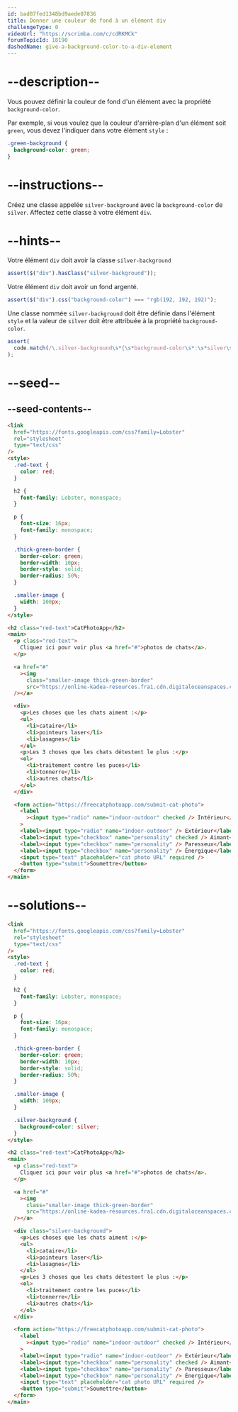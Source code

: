 ```yaml
---
id: bad87fed1348bd9aede07836
title: Donner une couleur de fond à un élément div
challengeType: 0
videoUrl: "https://scrimba.com/c/cdRKMCk"
forumTopicId: 18190
dashedName: give-a-background-color-to-a-div-element
---
```


# --description--

Vous pouvez définir la couleur de fond d'un élément avec la propriété `background-color`.

Par exemple, si vous voulez que la couleur d'arrière-plan d'un élément soit `green`, vous devez l'indiquer dans votre élément `style` :

```css
.green-background {
  background-color: green;
}
```

# --instructions--

Créez une classe appelée `silver-background` avec la `background-color` de `silver`. Affectez cette classe à votre élément `div`.

# --hints--

Votre élément `div` doit avoir la classe `silver-background`

```js
assert($("div").hasClass("silver-background"));
```

Votre élément `div` doit avoir un fond argenté.

```js
assert($("div").css("background-color") === "rgb(192, 192, 192)");
```

Une classe nommée `silver-background` doit être définie dans l'élément `style` et la valeur de `silver` doit être attribuée à la propriété `background-color`.

```js
assert(
  code.match(/\.silver-background\s*{\s*background-color\s*:\s*silver\s*;?\s*}/)
);
```

# --seed--

## --seed-contents--

```html
<link
  href="https://fonts.googleapis.com/css?family=Lobster"
  rel="stylesheet"
  type="text/css"
/>
<style>
  .red-text {
    color: red;
  }

  h2 {
    font-family: Lobster, monospace;
  }

  p {
    font-size: 16px;
    font-family: monospace;
  }

  .thick-green-border {
    border-color: green;
    border-width: 10px;
    border-style: solid;
    border-radius: 50%;
  }

  .smaller-image {
    width: 100px;
  }
</style>

<h2 class="red-text">CatPhotoApp</h2>
<main>
  <p class="red-text">
    Cliquez ici pour voir plus <a href="#">photos de chats</a>.
  </p>

  <a href="#"
    ><img
      class="smaller-image thick-green-border"
      src="https://online-kadea-resources.fra1.cdn.digitaloceanspaces.com/challenges-resources/relaxing-cat.jpg" alt="Un joli chat orange couché sur le dos."
  /></a>

  <div>
    <p>Les choses que les chats aiment :</p>
    <ul>
      <li>cataire</li>
      <li>pointeurs laser</li>
      <li>lasagnes</li>
    </ul>
    <p>Les 3 choses que les chats détestent le plus :</p>
    <ol>
      <li>traitement contre les puces</li>
      <li>tonnerre</li>
      <li>autres chats</li>
    </ol>
  </div>

  <form action="https://freecatphotoapp.com/submit-cat-photo">
    <label
      ><input type="radio" name="indoor-outdoor" checked /> Intérieur</label
    >
    <label><input type="radio" name="indoor-outdoor" /> Extérieur</label><br />
    <label><input type="checkbox" name="personality" checked /> Aimant</label>
    <label><input type="checkbox" name="personality" /> Paresseux</label>
    <label><input type="checkbox" name="personality" /> Énergique</label><br />
    <input type="text" placeholder="cat photo URL" required />
    <button type="submit">Soumettre</button>
  </form>
</main>
```

# --solutions--

```html
<link
  href="https://fonts.googleapis.com/css?family=Lobster"
  rel="stylesheet"
  type="text/css"
/>
<style>
  .red-text {
    color: red;
  }

  h2 {
    font-family: Lobster, monospace;
  }

  p {
    font-size: 16px;
    font-family: monospace;
  }

  .thick-green-border {
    border-color: green;
    border-width: 10px;
    border-style: solid;
    border-radius: 50%;
  }

  .smaller-image {
    width: 100px;
  }

  .silver-background {
    background-color: silver;
  }
</style>

<h2 class="red-text">CatPhotoApp</h2>
<main>
  <p class="red-text">
    Cliquez ici pour voir plus <a href="#">photos de chats</a>.
  </p>

  <a href="#"
    ><img
      class="smaller-image thick-green-border"
      src="https://online-kadea-resources.fra1.cdn.digitaloceanspaces.com/challenges-resources/relaxing-cat.jpg" alt="Un joli chat orange couché sur le dos."
  /></a>

  <div class="silver-background">
    <p>Les choses que les chats aiment :</p>
    <ul>
      <li>cataire</li>
      <li>pointeurs laser</li>
      <li>lasagnes</li>
    </ul>
    <p>Les 3 choses que les chats détestent le plus :</p>
    <ol>
      <li>traitement contre les puces</li>
      <li>tonnerre</li>
      <li>autres chats</li>
    </ol>
  </div>

  <form action="https://freecatphotoapp.com/submit-cat-photo">
    <label
      ><input type="radio" name="indoor-outdoor" checked /> Intérieur</label
    >
    <label><input type="radio" name="indoor-outdoor" /> Extérieur</label><br />
    <label><input type="checkbox" name="personality" checked /> Aimant</label>
    <label><input type="checkbox" name="personality" /> Paresseux</label>
    <label><input type="checkbox" name="personality" /> Énergique</label><br />
    <input type="text" placeholder="cat photo URL" required />
    <button type="submit">Soumettre</button>
  </form>
</main>
```
